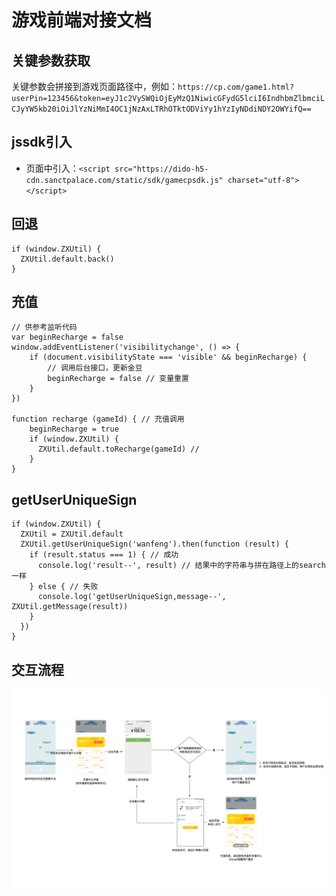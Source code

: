 # 游戏前端对接文档

## 关键参数获取

关键参数会拼接到游戏页面路径中，例如：`https://cp.com/game1.html?userPin=123456&token=eyJ1c2VySWQiOjEyMzQ1NiwicGFydG5lciI6IndhbmZlbmciLCJyYW5kb20iOiJlYzNiMmI4OC1jNzAxLTRhOTktODViYy1hYzIyNDdiNDY2OWYifQ==`

## jssdk引入

* 页面中引入：`<script src="https://dido-h5-cdn.sanctpalace.com/static/sdk/gamecpsdk.js" charset="utf-8"></script>`

## 回退
```
if (window.ZXUtil) {
  ZXUtil.default.back()
}
```

## 充值

```
// 供参考监听代码
var beginRecharge = false
window.addEventListener('visibilitychange', () => {
    if (document.visibilityState === 'visible' && beginRecharge) {
        // 调用后台接口，更新金豆
        beginRecharge = false // 变量重置
    }
})

function recharge (gameId) { // 充值调用
    beginRecharge = true
    if (window.ZXUtil) {
      ZXUtil.default.toRecharge(gameId) // 
    }
}
```

## getUserUniqueSign

```
if (window.ZXUtil) {
  ZXUtil = ZXUtil.default
  ZXUtil.getUserUniqueSign('wanfeng').then(function (result) {
    if (result.status === 1) { // 成功
      console.log('result--', result) // 结果中的字符串与拼在路径上的search一样
    } else { // 失败
      console.log('getUserUniqueSign,message--', ZXUtil.getMessage(result))
    }
  })
}
```

## 交互流程

![交互流程](images/wanfeng.png)
